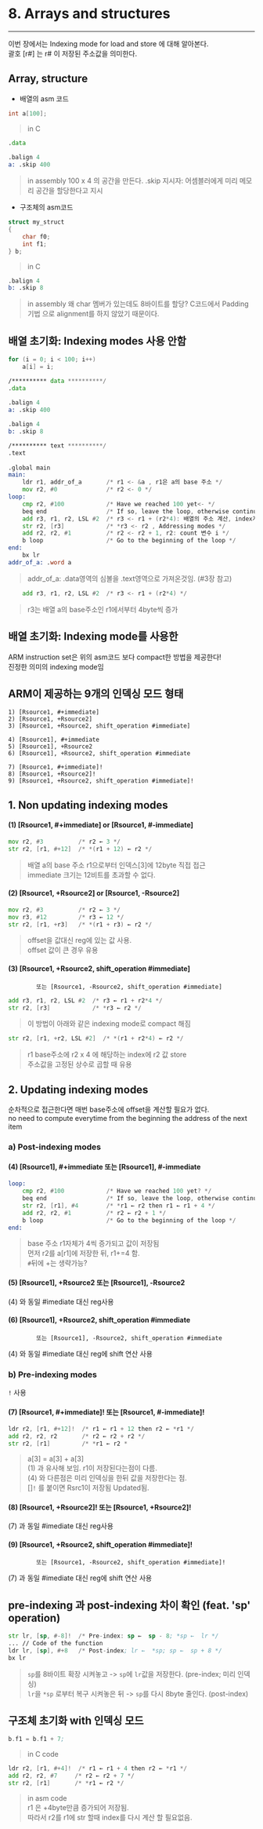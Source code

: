
# 8. Arrays and structures
----

이번 장에서는 Indexing mode for load and store 에 대해 알아본다.  
괄호 [r#] 는 r# 이 저장된 주소값을 의미한다.

## Array, structure

- 배열의 asm 코드

```c
int a[100];
```
> in C

```asm
.data
 
.balign 4
a: .skip 400
```
> in assembly
> 100 x 4 의 공간을 만든다.
> .skip 지시자: 어셈블러에게 미리 메모리 공간을 할당한다고 지시


- 구조체의 asm코드

```c
struct my_struct
{
    char f0;
    int f1;
} b;
```
> in C

```asm
.balign 4
b: .skip 8
```
> in assembly
> 왜 char 멤버가 있는데도 8바이트를 할당? C코드에서 Padding 기법 으로 alignment를 하지 않았기 때문이다.


## 배열 초기화: Indexing modes 사용 안함

```c
for (i = 0; i < 100; i++)
    a[i] = i;
```

```asm
/********** data **********/
.data
 
.balign 4
a: .skip 400

.balign 4
b: .skip 8

/********** text **********/
.text
 
.global main
main:
    ldr r1, addr_of_a       /* r1 <- &a , r1은 a의 base 주소 */
    mov r2, #0              /* r2 <- 0 */
loop:
    cmp r2, #100            /* Have we reached 100 yet<- */
    beq end                 /* If so, leave the loop, otherwise continue */
    add r3, r1, r2, LSL #2  /* r3 <- r1 + (r2*4): 배열의 주소 계산, index계산 */
    str r2, [r3]            /* *r3 <- r2 , Addressing modes */
    add r2, r2, #1          /* r2 <- r2 + 1, r2: count 변수 i */
    b loop                  /* Go to the beginning of the loop */
end:
    bx lr
addr_of_a: .word a
```
> addr_of_a: .data영역의 심볼을 .text영역으로 가져온것임. (#3장 참고)



```asm
    add r3, r1, r2, LSL #2  /* r3 <- r1 + (r2*4) */
```
> r3는 배열 a의 base주소인 r1에서부터 4byte씩 증가



## 배열 초기화: Indexing mode를 사용한 

ARM instruction set은 위의 asm코드 보다 compact한 방법을 제공한다!  
진정한 의미의 indexing mode임  

## ARM이 제공하는 9개의 인덱싱 모드 형태

```
1) [Rsource1, #+immediate]
2) [Rsource1, +Rsource2]
3) [Rsource1, +Rsource2, shift_operation #immediate]

4) [Rsource1], #+immediate 
5) [Rsource1], +Rsource2
6) [Rsource1], +Rsource2, shift_operation #immediate

7) [Rsource1, #+immediate]!
8) [Rsource1, +Rsource2]!
9) [Rsource1, +Rsource2, shift_operation #immediate]!
```



## 1. Non updating indexing modes

#### (1) [Rsource1, #+immediate] or [Rsource1, #-immediate]

```asm
mov r2, #3          /* r2 ← 3 */
str r2, [r1, #+12]  /* *(r1 + 12) ← r2 */
```
> 배열 a의 base 주소 r1으로부터 인덱스[3]에 12byte 직접 접근   
> immediate 크기는 12비트를 초과할 수 없다.    
  
#### (2) [Rsource1, +Rsource2] or [Rsource1, -Rsource2]  
  
```asm  
mov r2, #3          /* r2 ← 3 */  
mov r3, #12         /* r3 ← 12 */  
str r2, [r1, +r3]   /* *(r1 + r3) ← r2 */  
```  
> offset을 값대신 reg에 있는 값 사용.  
> offset 값이 큰 경우 유용  
  
#### (3) [Rsource1, +Rsource2, shift_operation #immediate]  
			또는 [Rsource1, -Rsource2, shift_operation #immediate]  
  
```asm  
add r3, r1, r2, LSL #2  /* r3 ← r1 + r2*4 */  
str r2, [r3]            /* *r3 ← r2 */  
```  
> 이 방법이 아래와 같은 indexing mode로 compact 해짐  
```asm  
str r2, [r1, +r2, LSL #2]  /* *(r1 + r2*4) ← r2 */  
```  
> r1 base주소에 r2 x 4 에 해당하는 index에 r2 값 store  
> 주소값을 고정된 상수로 곱할 때 유용  
  
  
## 2. Updating indexing modes  
  
순차적으로 접근한다면 매번 base주소에 offset을 계산할 필요가 없다.  
no need to compute everytime from the beginning the address of the next item   
  
  
### a) Post-indexing modes  
  
#### (4) [Rsource1], #+immediate 또는 [Rsource1], #-immediate  
  
```asm  
loop:  
    cmp r2, #100            /* Have we reached 100 yet? */  
    beq end                 /* If so, leave the loop, otherwise continue */  
    str r2, [r1], #4        /* *r1 ← r2 then r1 ← r1 + 4 */  
    add r2, r2, #1          /* r2 ← r2 + 1 */  
    b loop                  /* Go to the beginning of the loop */  
end:  
```  
> base 주소 r1자체가 4씩 증가되고 값이 저장됨  
> 먼저 r2를 a[r1]에 저장한 뒤, r1+=4 함.  
> `#`뒤에 +는 생략가능?  
  
#### (5) [Rsource1], +Rsource2 또는 [Rsource1], -Rsource2  
(4) 와 동일 #imediate 대신 reg사용   
  
#### (6) [Rsource1], +Rsource2, shift_operation #immediate  
			또는 [Rsource1], -Rsource2, shift_operation #immediate   
(4) 와 동일 #imediate 대신 reg에 shift 연산 사용  
		  
  
### b) Pre-indexing modes  
`!` 사용  
  
#### (7) [Rsource1, #+immediate]! 또는 [Rsource1, #-immediate]!  
  
```asm  
ldr r2, [r1, #+12]!  /* r1 ← r1 + 12 then r2 ← *r1 */  
add r2, r2, r2       /* r2 ← r2 + r2 */  
str r2, [r1]         /* *r1 ← r2 *  
```  
> a[3] = a[3] + a[3]   
> (1) 과 유사해 보임. r1이 저장된다는점이 다름.  
> (4) 와 다른점은 미리 인덱싱을 한뒤 값을 저장한다는 점.  
> []`!` 를 붙이면 Rsrc1이 저장됨 Updated됨.  
  
  
#### (8) [Rsource1, +Rsource2]! 또는 [Rsource1, +Rsource2]!  
(7) 과 동일 #imediate 대신 reg사용   
  
#### (9) [Rsource1, +Rsource2, shift_operation #immediate]!  
			또는 [Rsource1, -Rsource2, shift_operation #immediate]!  
  
(7) 과 동일 #imediate 대신 reg에 shift 연산 사용  
  
  
  
## pre-indexing 과 post-indexing 차이 확인 (feat. 'sp' operation)  
  
```asm  
str lr, [sp, #-8]!  /* Pre-index: sp ←  sp - 8; *sp ←  lr */  
... // Code of the function  
ldr lr, [sp], #+8   /* Post-index; lr ←  *sp; sp ←  sp + 8 */  
bx lr  
```  
> `sp`를 8바이트 확장 시켜놓고 ->  `sp`에 `lr`값을 저장한다. (pre-index; 미리 인덱싱)  
> `lr`을 `*sp` 로부터 복구 시켜놓은 뒤 ->  `sp`를 다시 8byte 줄인다. (post-index)  
  
  
## 구조체 초기화 with 인덱싱 모드  
  
  
  
  
```asm  
b.f1 = b.f1 + 7;  
```  
> in C code  
  
```asm  
ldr r2, [r1, #+4]!  /* r1 ← r1 + 4 then r2 ← *r1 */  
add r2, r2, #7     /* r2 ← r2 + 7 */  
str r2, [r1]       /* *r1 ← r2 */  
```  
> in asm code  
> r1 은 +4byte만큼 증가되어 저장됨.  
> 따라서 r2를 r1에 str 할때 index를 다시 계산 할 필요없음.  
  
  
  
  
  
  
  
  
  
  
